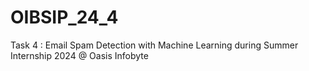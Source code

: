 # OIBSIP_24_4
 Task 4 : Email Spam Detection with Machine Learning during Summer Internship 2024 @ Oasis Infobyte
